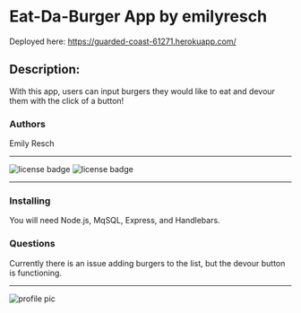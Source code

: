 



# __Eat-Da-Burger App__ by emilyresch
Deployed here: https://guarded-coast-61271.herokuapp.com/

## Description:
With this app, users can input burgers they would like to eat and devour them with the click of a button! 

### Authors
Emily Resch

_________________________


![license badge](https://img.shields.io/badge/license-None-brightgreen) ![license badge](https://img.shields.io/badge/contributors-1-red)

_________________________

### Installing
You will need Node.js, MqSQL, Express, and Handlebars.


### Questions
Currently there is an issue adding burgers to the list, but the devour button is functioning.


_____________________

![profile pic](http://avatars0.githubusercontent.com/emilyresch)